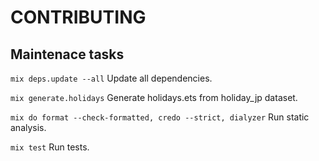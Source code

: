 CONTRIBUTING
==
Maintenace tasks
--
`mix deps.update --all`
Update all dependencies.

`mix generate.holidays`
Generate holidays.ets from holiday_jp dataset.

`mix do format --check-formatted, credo --strict, dialyzer`
Run static analysis.

`mix test`
Run tests.
